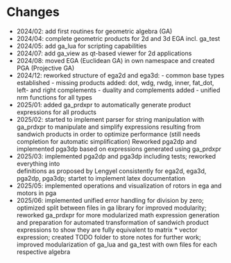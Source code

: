 # Changes

- 2024/02: add first routines for geometric algebra (GA)
- 2024/04: complete geometric products for 2d and 3d EGA incl. ga_test
- 2024/05: add ga_lua for scripting capabilities
- 2024/07: add ga_view as qt-based viewer for 2d applications
- 2024/08: moved EGA (Euclidean GA) in own namespace and created PGA (Projective GA)
- 2024/12: reworked structure of ega2d and ega3d:
                - common base types established
                - missing products added: dot, wdg, rwdg, inner, fat_dot,
                  left- and right complements
                - duality and complements added
                - unified nrm functions for all types
- 2025/01: added ga_prdxpr to automatically generate product expressions for all products
- 2025/02: started to implement parser for string manipulation with ga_prdxpr to
           manipulate and simplify expressions resulting from sandwich products in order
           to optimize performance (still needs completion for automatic simplification)
           Reworked pga2dp and implemented pga3dp based on expressions generated using ga_prdxpr
- 2025/03: implemented pga2dp and pga3dp including tests; reworked everything into  
           definitions as proposed by Lengyel consistently for ega2d, ega3d, pga2dp,
           pga3dp; startet to implement latex documentation
- 2025/05: implemented operations and visualization of rotors in ega and motors in pga
- 2025/06: implemented unified error handling for division by zero; optimized split
           between files in ga library for improved modularity; reworked ga_prdxpr for
           more modularized math expression generation and preparation for automated
           transformation of sandwich product expressions to show they are fully
           equivalent to matrix * vector expression; created TODO folder to store notes
           for further work; improved modularization of ga_lua and ga_test with own files
           for each respective algebra
